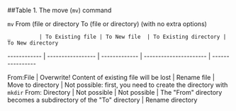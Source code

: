  ##Table 1. The move (```mv```) command

```mv``` From (file or directory To (file or directory) (with no extra options)

    _         | To Existing file | To New file  | To Existing directory | To New directory

------------ | ----------------- | ------------- | ---------------------- | ----------------

From:File | Overwrite! Content of existing file will be lost | Rename file | Move to directory | Not possible: first, you need to create the directory with ```mkdir```
From: Directory | Not possible | Not possible | The "From" directory becomes a subdirectory of the "To" directory | Rename directory